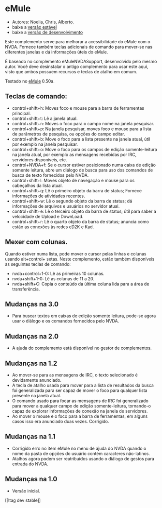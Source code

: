 # eMule #

*	Autores: Noelia, Chris, Alberto.
*	baixe a [versão estável][1]
*	baixe a [versão de desenvolvimento][3]

Este complemento serve para melhorar a acessibilidade do eMule com o
NVDA. Fornece também teclas adicionais de comando para mover-se nas
diferentes janelas e dá informações úteis do eMule.

É baseado no complemento eMuleNVDASupport, desenvolvido pelo mesmo
autor. Você deve desinstalar o antigo complemento para usar este aqui, visto
que ambos possuem recursos e teclas de atalho em comum.

Testado no [eMule][2] 0.50a.

## Teclas de comando: ##

*	control+shift+h: Moves foco e mouse para a barra de ferramentas principal.
*	control+shift+t: Lê a janela atual.
*	control+shift+n: Moves o foco para o campo nome na janela pesquisar.
*	control+shift+p: Na janela pesquisar, moves foco e mouse para a lista de
  parâmetros de pesquisa, ou opções do campo editar.
*	control+shift+b: Move o foco para a lista presente na janela atual, útil
  por exemplo na janela pesquisar.
*	control+shift+o: Move o foco para os campos de edição somente-leitura na
  janela atual, por exemplo as mensagens recebidas por IRC, servidores
  disponíveis, etc.
*	control+NVDA+f: Se o cursor estiver posicionado numa caixa de edição
  somente leitura, abre um diálogo de busca para uso dos comandos de busca
  de texto fornecidos pelo NVDA.
*	control+shift+l: Moves objeto de navegação e mouse para os cabeçalhos da
  lista atual.
*	control+shift+q: Lê o primeiro objeto da barra de status; Fornece
  informações de atividades recentes.
*	control+shift+w: Lê o segundo objeto da barra de status; dá informações de
  arquivos e usuários no servidor atual.
*	control+shift+e: Lê o terceiro objeto da barra de status; útil para saber
  a velocidade de Upload e DownLoad.
*	control+shift+r: Lê o quarto objeto da barra de status; anuncia como estão
  as conexões às redes eD2K e Kad.

## Mexer com colunas. ##

Quando estiver numa lista, pode mover o cursor pelas linhas e colunas usando
alt+control+ setas.  Neste complemento, estão também disponíveis as
seguintes teclas de comando:

*	nvda+control+1-0: Lê as primeiras 10 colunas.
*	nvda+shift+1-0: Lê as colunas de 11 a 20.
*	nvda+shift+C: Copia o conteúdo da última coluna lida para a área de
  transferência.

## Mudanças na 3.0 ##
*	 Para buscar textos em caixas de edição somente leitura, pode-se agora
   usar o diálogo e os comandos fornecidos pelo NVDA.

## Mudanças na 2.0 ##
*	 A ajuda do complemento está disponível no gestor de complementos.

## Mudanças na 1.2 ##
*	 Ao mover-se para as mensagens de IRC, o texto selecionado é devidamente
   anunciado.
*	 A tecla de atalho usada para mover para a lista de resultados da busca
   foi generalizada para ser capaz de mover o foco para qualquer lista
   presente na janela atual.
*	 O comando usado para focar as mensagens de IRC foi generalizado para
   mover a qualquer campo de edição somente-leitura, tornando-o capaz de
   explorar informações de conexão na janela de servidores.
*	 Ao mover o mouse e o foco para a barra de ferramentas, em alguns casos
   isso era anunciado duas vezes. Corrigido.

## Mudanças na 1.1 ##
*	 Corrigido erro no item eMule no menu de ajuda do NVDA quando o nome da
   pasta de opções do usuário contém caracteres não-latinos.
*	 Atalhos agora podem ser reatribuídos usando o diálogo de gestos para
   entrada do NVDA.

## Mudanças na 1.0 ##
*	 Versão inicial.

[[!tag dev stable]]

[1]: http://addons.nvda-project.org/files/get.php?file=em

[2]: http://www.emule-project.net

[3]: http://addons.nvda-project.org/files/get.php?file=em-dev

